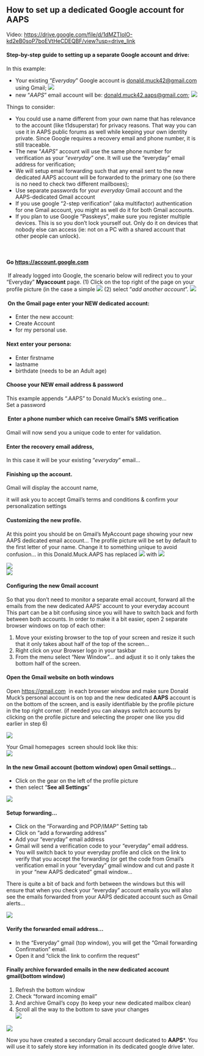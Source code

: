 ## How to set up a dedicated Google account for AAPS
Video: <https://drive.google.com/file/d/1dMZTIolO-kd2eB0soP7boEVtHeCDEQBF/view?usp=drive_link> 

#### Step-by-step guide to setting up a separate Google account and drive: 

In this example: 
- Your existing “_Everyday_” Google account is <donald.muck42@gmail.com>  using Gmail; ![](../images/Building-the-App/building_0002.png)
- new “_AAPS_” email account will be: <donald.muck42.aaps@gmail.com>; ![](../images/Building-the-App/building_0003.png)

Things to consider:

- You could use a name different from your own name that has relevance to the account (like t1dsuperstar) for privacy reasons. That way you can use it in AAPS public forums as well while keeping your own identity private. Since Google requires a recovery email and phone number, it is still traceable.
- The new “_AAPS_” account will use the same phone number for verification as your “_everyday_” one. It will use the “everyday” email address for verification;
- We will setup email forwarding such that any email sent to the new dedicated AAPS account will be forwarded to the primary one (so there is no need to check two different mailboxes);
- Use separate passwords for your _everyday_ Gmail account and the AAPS-dedicated Gmail account
- If you use google “2-step verification” (aka multifactor) authentication for one Gmail account, you might as well do it for both Gmail accounts.
- If you plan to use Google “Passkeys”, make sure you register multiple devices. This is so you don’t lock yourself out. Only do it on devices that nobody else can access (ie: not on a PC with a shared account that other people can unlock).

 

#### Go <https://account.google.com> 

 If already logged into Google, the scenario below will redirect you to your “Everyday” **Myaccount** page. 
(1) Click on the top right of the page on your profile picture (in the case a simple ![](../images/Building-the-App/building_0002.png) 
(2) select “_add another account_”.
![](../images/Building-the-App/building_0005.png)


####  On the Gmail page enter your NEW dedicated account: 

- Enter the new account: 
- Create Account
- for my personal use. 


 #### Next enter your persona:
 - Enter firstname
 - lastname
 - birthdate (needs to be an Adult age)

#### Choose your NEW email address & password

This example appends “.AAPS” to Donald Muck’s existing one…\
Set a password

####  Enter a phone number which can receive Gmail’s SMS verification

Gmail will now send you a unique code to enter for validation.

#### Enter the recovery email address, 

In this case it will be your existing “_everyday_” email…

#### Finishing up the account.

Gmail will display the account name, 

it will ask you to accept Gmail’s terms and conditions & confirm your personalization settings

#### Customizing the new profile.

At this point you should be on Gmail’s MyAccount page showing your new AAPS dedicated email account… The profile picture will be set by default to the first letter of your name. Change it to something unique to avoid confusion… in this Donald.Muck.AAPS has replaced ![](../images/Building-the-App/building_0002.png) with ![](../images/Building-the-App/building_0003.png)

![](../images/Building-the-App/building_0007.png)\
![](../images/Building-the-App/building_0008.png)

#### Configuring the new Gmail account

So that you don’t need to monitor a separate email account, forward all the emails from the new dedicated AAPS’ account to your everyday account \
This part can be a bit confusing since you will have to switch back and forth between both accounts. In order to make it a bit easier, open 2 separate browser windows on top of each other:

1. Move your existing browser to the top of your screen and resize it such that it only takes about half of the top of the screen… 
2. Right click on your Browser logo in your taskbar 
3. From the menu select “New Window”... and adjust it so it only takes the bottom half of the screen.

<!---->

#### Open the Gmail website on both windows

Open <https://gmail.com>  in each browser window and make sure Donald Muck’s personal account is on top and the new dedicated **AAPS** account is on the bottom of the screen, and is easily identifiable by the profile picture in the top right corner. (if needed you can always switch accounts by clicking on the profile picture and selecting the proper one like you did earlier in step 6)

![](../images/Building-the-App/building_0009.png)

Your Gmail homepages  screen should look like this:\
![](../images/Building-the-App/building_0010.png)

 #### In the new Gmail account (bottom window) open Gmail settings… 

- Click on the gear on the left of the profile picture 
- then select “**See all Settings**”

![](../images/Building-the-App/building_0011.png)

#### Setup forwarding…

- Click on the “Forwarding and POP/IMAP” Setting tab
- Click on “add a forwarding address”
- Add your “everyday” email address
- Gmail will send a verification code to your “everyday” email address. 
- You will switch back to your everyday profile and click on the link to verify that you accept the forwarding (or get the code from Gmail’s verification email in your “everyday” gmail window and cut and paste it in your “new AAPS dedicated” gmail window… 

There is quite a bit of back and forth between the windows but this will ensure that when you check your “everyday” account emails you will also see the emails forwarded from your AAPS dedicated account such as Gmail alerts…  

![](../images/Building-the-App/building_0012.png)

#### Verify the forwarded email address…

- In the “Everyday” gmail (top window), you will get the “Gmail forwarding Confirmation” email. 
- Open it and “click the link to confirm the request”

#### Finally archive forwarded emails in the new dedicated account gmail(bottom window)

<!---->

1. Refresh the bottom window
2. Check “forward incoming email”
3. And archive Gmail’s copy (to keep your new dedicated mailbox clean)
4. Scroll all the way to the bottom to save your changes\
   ![](../images/Building-the-App/building_0013.png)

![](../images/Building-the-App/building_0014.png)

Now you have created a secondary Gmail account dedicated to **AAPS**\*. You will use it to safely store key information in its dedicated google drive later. 
